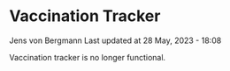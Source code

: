 Vaccination Tracker
================
Jens von Bergmann
Last updated at 28 May, 2023 - 18:08

Vaccination tracker is no longer functional.
